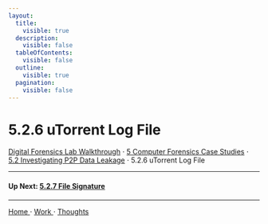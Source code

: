 ```yaml
---
layout:
  title:
    visible: true
  description:
    visible: false
  tableOfContents:
    visible: false
  outline:
    visible: true
  pagination:
    visible: false
---
```


# 5.2.6 uTorrent Log File

[Digital Forensics Lab Walkthrough](../../) ⋅ [5 Computer Forensics Case Studies](../) ⋅ [5.2 Investigating P2P Data Leakage](./) ⋅ 5.2.6 uTorrent Log File

***

#### Up Next: [5.2.7 File Signature](5.2.7-file-signature.md)

***

[Home ](https://app.gitbook.com/o/0kO27okC5uVB9ALX3rho/s/036xtfEIzcEdGegONXWM/)⋅ [Work ](https://app.gitbook.com/o/0kO27okC5uVB9ALX3rho/s/WaFS755Q4sf02CxLcghQ/)⋅ [Thoughts](https://app.gitbook.com/o/0kO27okC5uVB9ALX3rho/s/s4QQPMntQ25hmJToKSOu/)
